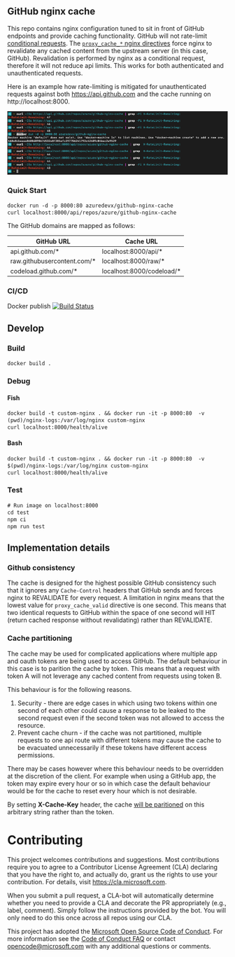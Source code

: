 ## GitHub nginx cache

This repo contains nginx configuration tuned to sit in front of GitHub endpoints and provide caching functionality. GitHub will not rate-limit [conditional requests](https://developer.github.com/v3/#conditional-requests). The [`proxy_cache_*` nginx directives](http://nginx.org/en/docs/http/ngx_http_proxy_module.html#proxy_cache) force nginx to revalidate any cached content from the upstream server (in this case, GitHub). Revalidation is performed by nginx as a conditional request, therefore it will not reduce api limits. This works for both authenticated and unauthenticated requests.

Here is an example how rate-limiting is mitigated for unauthenticated requests against both https://api.github.com and the cache running on http://localhost:8000.

![Rate limiting example](docs/rate-limit-example.png)

### Quick Start

    docker run -d -p 8000:80 azuredevx/github-nginx-cache
    curl localhost:8000/api/repos/azure/github-nginx-cache

The GitHub domains are mapped as follows:

| GitHub URL                   | Cache URL                  |
| ---------------------------- | -------------------------- |
| api.github.com/\*            | localhost:8000/api/\*      |
| raw.githubusercontent.com/\* | localhost:8000/raw/\*      |
| codeload.github.com/\*       | localhost:8000/codeload/\* |

### CI/CD

Docker publish [![Build Status](https://dev.azure.com/azure-sdk/public/_apis/build/status/Azure.github-nginx-cache%20Publish?branchName=master)](https://dev.azure.com/azure-sdk/public/_build/latest?definitionId=496&branchName=master)

## Develop

### Build

    docker build .

### Debug

#### Fish

    docker build -t custom-nginx . && docker run -it -p 8000:80  -v (pwd)/nginx-logs:/var/log/nginx custom-nginx
    curl localhost:8000/health/alive

#### Bash

    docker build -t custom-nginx . && docker run -it -p 8000:80  -v $(pwd)/nginx-logs:/var/log/nginx custom-nginx
    curl localhost:8000/health/alive

### Test

    # Run image on localhost:8000
    cd test
    npm ci
    npm run test

## Implementation details

### Github consistency

The cache is designed for the highest possible GitHub consistency such that it ignores any `Cache-Control` headers that GitHub sends and forces nginx to REVALIDATE for every request. A limitation in nginx means that the lowest value for `proxy_cache_valid` directive is one second. This means that two identical requests to GitHub within the space of one second will HIT (return cached response without revalidating) rather than REVALIDATE.

### Cache partitioning

The cache may be used for complicated applications where multiple app and oauth tokens are being used to access GitHub. The default behaviour in this case is to parition the cache by token. This means that a request with token A will not leverage any cached content from requests using token B.

This behaviour is for the following reasons.

1. Security - there are edge cases in which using two tokens within one second of each other could cause a response to be leaked to the second request even if the second token was not allowed to access the resource.
1. Prevent cache churn - if the cache was not partitioned, multiple requests to one api route with different tokens may cause the cache to be evacuated unnecessarily if these tokens have different access permissions.

There may be cases however where this behaviour needs to be overridden at the discretion of the client. For example when using a GitHub app, the token may expire every hour or so in which case the default behaviour would be for the cache to reset every hour which is not desirable.

By setting **X-Cache-Key** header, the cache [will be paritioned](nginx-config/cache_key_logic.conf) on this arbitrary string rather than the token.

# Contributing

This project welcomes contributions and suggestions. Most contributions require you to agree to a
Contributor License Agreement (CLA) declaring that you have the right to, and actually do, grant us
the rights to use your contribution. For details, visit https://cla.microsoft.com.

When you submit a pull request, a CLA-bot will automatically determine whether you need to provide
a CLA and decorate the PR appropriately (e.g., label, comment). Simply follow the instructions
provided by the bot. You will only need to do this once across all repos using our CLA.

This project has adopted the [Microsoft Open Source Code of Conduct](https://opensource.microsoft.com/codeofconduct/).
For more information see the [Code of Conduct FAQ](https://opensource.microsoft.com/codeofconduct/faq/) or
contact [opencode@microsoft.com](mailto:opencode@microsoft.com) with any additional questions or comments.
